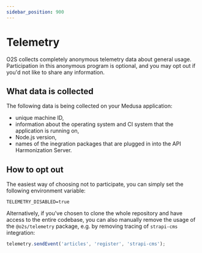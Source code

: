 ```yaml
---
sidebar_position: 900
---
```


# Telemetry

O2S collects completely anonymous telemetry data about general usage. Participation in this anonymous program is optional, and you may opt out if you'd not like to share any information.

## What data is collected

The following data is being collected on your Medusa application:

- unique machine ID,
- information about the operating system and CI system that the application is running on,
- Node.js version,
- names of the inegration packages that are plugged in into the API Harmonization Server.

## How to opt out

The easiest way of choosing not to participate, you can simply set the following environment variable:

```shell
TELEMETRY_DISABLED=true
```

Alternatively, if you've chosen to clone the whole repository and have access to the entire codebase, you can also manually remove the usage of the `@o2s/telemetry` package, e.g. by removing tracing of `strapi-cms` integration:

```typescript title="packages/integrations/strapi-cms/src/modules/articles/articles.service.ts"
telemetry.sendEvent('articles', 'register', 'strapi-cms');
```
